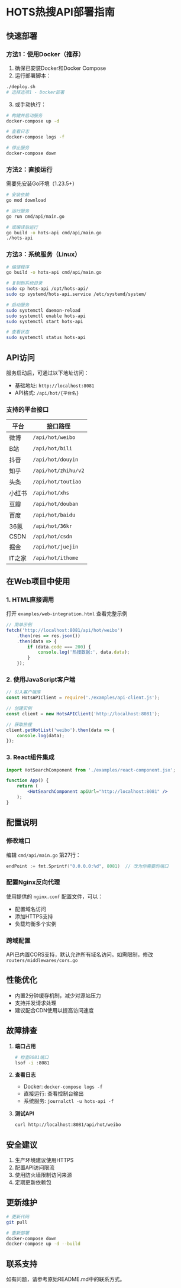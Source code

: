 # HOTS热搜API部署指南

## 快速部署

### 方法1：使用Docker（推荐）

1. 确保已安装Docker和Docker Compose
2. 运行部署脚本：
```bash
./deploy.sh
# 选择选项1 - Docker部署
```

3. 或手动执行：
```bash
# 构建并启动服务
docker-compose up -d

# 查看日志
docker-compose logs -f

# 停止服务
docker-compose down
```

### 方法2：直接运行

需要先安装Go环境（1.23.5+）

```bash
# 安装依赖
go mod download

# 运行服务
go run cmd/api/main.go

# 或编译后运行
go build -o hots-api cmd/api/main.go
./hots-api
```

### 方法3：系统服务（Linux）

```bash
# 编译程序
go build -o hots-api cmd/api/main.go

# 复制到系统目录
sudo cp hots-api /opt/hots-api/
sudo cp systemd/hots-api.service /etc/systemd/system/

# 启动服务
sudo systemctl daemon-reload
sudo systemctl enable hots-api
sudo systemctl start hots-api

# 查看状态
sudo systemctl status hots-api
```

## API访问

服务启动后，可通过以下地址访问：

- 基础地址: `http://localhost:8081`
- API格式: `/api/hot/{平台名}`

### 支持的平台接口

| 平台 | 接口路径 |
|------|---------|
| 微博 | `/api/hot/weibo` |
| B站 | `/api/hot/bili` |
| 抖音 | `/api/hot/douyin` |
| 知乎 | `/api/hot/zhihu/v2` |
| 头条 | `/api/hot/toutiao` |
| 小红书 | `/api/hot/xhs` |
| 豆瓣 | `/api/hot/douban` |
| 百度 | `/api/hot/baidu` |
| 36氪 | `/api/hot/36kr` |
| CSDN | `/api/hot/csdn` |
| 掘金 | `/api/hot/juejin` |
| IT之家 | `/api/hot/ithome` |

## 在Web项目中使用

### 1. HTML直接调用

打开 `examples/web-integration.html` 查看完整示例

```javascript
// 简单示例
fetch('http://localhost:8081/api/hot/weibo')
    .then(res => res.json())
    .then(data => {
        if (data.code === 200) {
            console.log('热搜数据:', data.data);
        }
    });
```

### 2. 使用JavaScript客户端

```javascript
// 引入客户端库
const HotsAPIClient = require('./examples/api-client.js');

// 创建实例
const client = new HotsAPIClient('http://localhost:8081');

// 获取热搜
client.getHotList('weibo').then(data => {
    console.log(data);
});
```

### 3. React组件集成

```jsx
import HotSearchComponent from './examples/react-component.jsx';

function App() {
    return (
        <HotSearchComponent apiUrl="http://localhost:8081" />
    );
}
```

## 配置说明

### 修改端口

编辑 `cmd/api/main.go` 第27行：
```go
endPoint := fmt.Sprintf("0.0.0.0:%d", 8081)  // 改为你需要的端口
```

### 配置Nginx反向代理

使用提供的 `nginx.conf` 配置文件，可以：
- 配置域名访问
- 添加HTTPS支持
- 负载均衡多个实例

### 跨域配置

API已内置CORS支持，默认允许所有域名访问。如需限制，修改 `routers/middlewares/cors.go`

## 性能优化

- 内置2分钟缓存机制，减少对源站压力
- 支持并发请求处理
- 建议配合CDN使用以提高访问速度

## 故障排查

1. **端口占用**
   ```bash
   # 检查8081端口
   lsof -i :8081
   ```

2. **查看日志**
   - Docker: `docker-compose logs -f`
   - 直接运行: 查看控制台输出
   - 系统服务: `journalctl -u hots-api -f`

3. **测试API**
   ```bash
   curl http://localhost:8081/api/hot/weibo
   ```

## 安全建议

1. 生产环境建议使用HTTPS
2. 配置API访问限流
3. 使用防火墙限制访问来源
4. 定期更新依赖包

## 更新维护

```bash
# 更新代码
git pull

# 重新部署
docker-compose down
docker-compose up -d --build
```

## 联系支持

如有问题，请参考原始README.md中的联系方式。